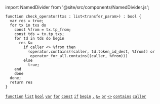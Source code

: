import NamedDivider from '@site/src/components/NamedDivider.js';

<NamedDivider title="Code" width="1.5"/>

```archetype
function check_operator(txs : list<transfer_param>) : bool {
  var res = true;
  for tx in txs do
    const %from = tx.tp_from;
    const tds = tx.tp_txs;
    for td in tds do begin
      res &=
        if caller <> %from then
          (operator.contains((caller, td.token_id_dest, %from)) or
           operator_for_all.contains((caller, %from)))
        else
          true;
    end
    done
  done;
  return res
}
```
[`function`](/docs/reference/declarations/function) [`list`](/docs/reference/types#list<T>) [`bool`](/docs/reference/types#bool) [`var`](/docs/reference/instructions/localvariable#var) [`for`](/docs/reference/instructions/control#for) [`const`](/docs/reference/instructions/localvariable#const) [`if`](/docs/reference/instructions/control#if) [`begin`](/docs/reference/instructions/sequence)  [`.`](/docs/reference/expressions/operators/access#ab-1) [`&=`](/docs/reference/instructions/assignment#a--b-4) [`or`](/docs/reference/expressions/operators/arithmetic#a-or-b) [`<>`](/docs/reference/expressions/operators/arithmetic#a--b-8) [`contains`](/docs/reference/expressions/asset#acontainsk--asset_keya) [`caller`](/docs/reference/expressions/constants#caller)

